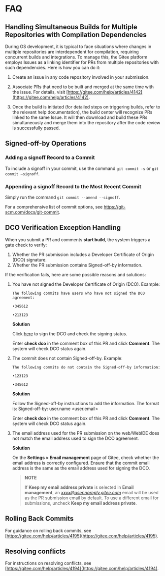 # FAQ<a name="ZH-CN_TOPIC_0000001053622377"></a>


## Handling Simultaneous Builds for Multiple Repositories with Compilation Dependencies<a name="section169732563435"></a>

During OS development, it is typical to face situations where changes in multiple repositories are interdependent for compilation, requiring concurrent builds and integrations. To manage this, the Gitee platform employs Issues as a linking identifier for PRs from multiple repositories with such dependencies. Here is how you can do it:

1. Create an issue in any code repository involved in your submission.

2. Associate PRs that need to be built and merged at the same time with the issue. For details, visit [https://gitee.com/help/articles/4142](https://gitee.com/help/articles/4142).

3. Once the build is initiated (for detailed steps on triggering builds, refer to the relevant help documentation), the build center will recognize PRs linked to the same Issue. It will then download and build these PRs simultaneously and merge them into the repository after the code review is successfully passed.

## Signed-off-by Operations<a name="section-signed-off"></a>

### Adding a signoff Record to a Commit

To include a signoff in your commit, use the command `git commit -s` or `git commit –signoff`.

### Appending a signoff Record to the Most Recent Commit

Simply run the command `git commit --amend --signoff`.

For a comprehensive list of commit options, see [https://](https://git-scm.com/docs/git-commit)[git-scm.com/docs/git-commit](https://git-scm.com/docs/git-commit).

## DCO Verification Exception Handling<a name="section-dco"></a>

When you submit a PR and comments **start build**, the system triggers a gate check to verify:

1. Whether the PR submission includes a Developer Certificate of Origin (DCO) signature.
2. Whether the PR submission contains Signed-off-by information.

If the verification fails, here are some possible reasons and solutions:

1. You have not signed the Developer Certificate of Origin (DCO). Example:

   ```
   The following commits have users who have not signed the DCO agreement:
   
   •345612
   
   •213123
   ```

   **Solution**

   Click [here](https://dco.openharmony.cn/sign) to sign the DCO and check the signing status.

   Enter **check dco** in the comment box of this PR and click **Comment**. The system will check DCO status again.

2. The commit does not contain Signed-off-by. Example:

   ```
   The following commits do not contain the Signed-off-by information:
   
   •123123
   
   •345612
   ```

   **Solution**

   Follow the Signed-off-by instructions to add the information. The format is: Signed-off-by: user.name <user.email>

   Enter **check dco** in the comment box of this PR and click **Comment**. The system will check DCO status again.


3. The email address used for the PR submission on the web/WebIDE does not match the email address used to sign the DCO agreement.

   
   **Solution**

   On the **Settings > Email management** page of Gitee, check whether the email address is correctly configured. Ensure that the commit email address is the same as the email address used for signing the DCO.

   > **NOTE**
   > 
   > If **Keep my email address private** is selected in **Email management**, an *xxxx@user.noreply.gitee.com* email will be used as the PR submission email by default. To use a different email for submissions, uncheck **Keep my email address private**.



## Rolling Back Commits<a name="section479422315253"></a>

For guidance on rolling back commits, see [https://gitee.com/help/articles/4195](https://gitee.com/help/articles/4195).

## Resolving conflicts<a name="section94417232274"></a>

For instructions on resolving conflicts, see [https://gitee.com/help/articles/4194](https://gitee.com/help/articles/4194).
